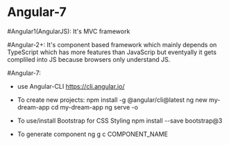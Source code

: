 # Angular-7

#Angular1(AngularJS):
It's MVC framework 

#Angular-2+:
It's component based framework which mainly depends on TypeScript which has more features than JavaScrip but eventyally it gets compliled into JS because browsers only understand JS. 


#Angular-7:
- use Angular-CLI https://cli.angular.io/
- To create new projects: 
npm install -g @angular/cli@latest
ng new my-dream-app
cd my-dream-app
ng serve -o

- To use/install Bootstrap for CSS Styling 
npm install --save bootstrap@3

- To generate component
ng g c COMPONENT_NAME